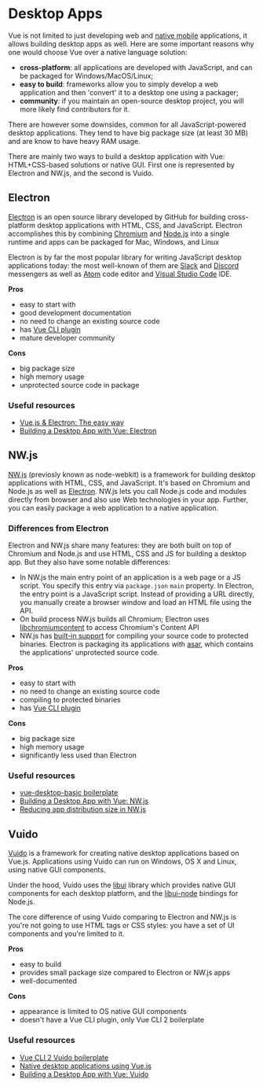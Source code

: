 # Desktop Apps

Vue is not limited to just developing web and [native mobile](./mobile-apps.md) applications, it allows building desktop apps as well. Here are some important reasons why one would choose Vue over a native language solution:

- **cross-platform**: all applications are developed with JavaScript, and can be packaged for Windows/MacOS/Linux;
- **easy to build**: frameworks allow you to simply develop a web application and then 'convert' it to a desktop one using a packager;
- **community**: if you maintain an open-source desktop project, you will more likely find contributors for it.

There are however some downsides, common for all JavaScript-powered desktop applications. They tend to have big package size (at least 30 MB) and are know to have heavy RAM usage.

There are mainly two ways to build a desktop application with Vue: HTML+CSS-based solutions or native GUI. First one is represented by Electron and NW.js, and the second is Vuido.

## Electron

[Electron](https://electronjs.org/) is an open source library developed by GitHub for building cross-platform desktop applications with HTML, CSS, and JavaScript. Electron accomplishes this by combining [Chromium](http://www.chromium.org/) and [Node.js](https://nodejs.org/en/) into a single runtime and apps can be packaged for Mac, Windows, and Linux

Electron is by far the most popular library for writing JavaScript desktop applications today: the most well-known of them are [Slack](https://slack.com/) and [Discord](https://discordapp.com/) messengers as well as [Atom](https://atom.io/) code editor and [Visual Studio Code](https://code.visualstudio.com/) IDE.

**Pros**

- easy to start with
- good development documentation
- no need to change an existing source code
- has [Vue CLI plugin](https://github.com/nklayman/vue-cli-plugin-electron-builder)
- mature developer community

**Cons**

- big package size
- high memory usage
- unprotected source code in package

### Useful resources

- [Vue.js & Electron: The easy way](https://medium.com/@mikeal/vue-js-electron-the-easy-way-adc3ca09234a)
- [Building a Desktop App with Vue: Electron](https://dev.to/vuevixens/building-a-desktop-app-with-vue-electron-3pl)

## NW.js

[NW.js](https://nwjs.io/) (previosly known as node-webkit) is a framework for building desktop applications with HTML, CSS, and JavaScript. It's based on Chromium and Node.js as well as [Electron](#electron). NW.js lets you call Node.js code and modules directly from browser and also use Web technologies in your app. Further, you can easily package a web application to a native application.

### Differences from Electron

Electron and NW.js share many features: they are both built on top of Chromium and Node.js and use HTML, CSS and JS for building a desktop app. But they also have some notable differences:

- In NW.js the main entry point of an application is a web page or a JS script. You specify this entry via `package.json` `main` property. In Electron, the entry point is a JavaScript script. Instead of providing a URL directly, you manually create a browser window and load an HTML file using the API.
- On build process NW.js builds all Chromium; Electron uses [libchromiumcontent](https://github.com/electron/libchromiumcontent) to access Chromium's Content API
- NW.js has [built-in support](http://docs.nwjs.io/en/latest/For%20Users/Advanced/Protect%20JavaScript%20Source%20Code/) for compiling your source code to protected binaries. Electron is packaging its applications with [asar](https://github.com/electron/asar), which contains the applications' unprotected source code.

**Pros**

- easy to start with
- no need to change an existing source code
- compiling to protected binaries
- has [Vue CLI plugin](https://github.com/NataliaTepluhina/vue-cli-plugin-nwjs)

**Cons**

- big package size
- high memory usage
- significantly less used than Electron

### Useful resources

- [vue-desktop-basic boilerplate](https://github.com/TheJaredWilcurt/vue-desktop-basic)
- [Building a Desktop App with Vue: NW.js](https://dev.to/vuevixens/building-a-desktop-app-with-vue-nwjs-1f9e)
- [Reducing app distribution size in NW.js](https://dev.to/thejaredwilcurt/reducing-app-distribution-size-in-nwjs-3d5f)

## Vuido

[Vuido](https://vuido.mimec.org/) is a framework for creating native desktop applications based on Vue.js. Applications using Vuido can run on Windows, OS X and Linux, using native GUI components.

Under the hood, Vuido uses the [libui](https://github.com/andlabs/libui) library which provides native GUI components for each desktop platform, and the [libui-node](https://github.com/parro-it/libui-node) bindings for Node.js.

The core difference of using Vuido comparing to Electron and NW.js is you're not going to use HTML tags or CSS styles: you have a set of UI components and you're limited to it.

**Pros**

- easy to build
- provides small package size compared to Electron or NW.js apps
- well-documented

**Cons**

- appearance is limited to OS native GUI components
- doesn't have a Vue CLI plugin, only Vue CLI 2 boilerplate

### Useful resources

- [Vue CLI 2 Vuido boilerplate](https://github.com/mimecorg/vuido-webpack-template)
- [Native desktop applications using Vue.js](https://codeburst.io/native-desktop-applications-using-vue-js-964e841e3c1d)
- [Building a Desktop App with Vue: Vuido](https://dev.to/vuevixens/building-a-desktop-app-with-vue-vuido-490n)

